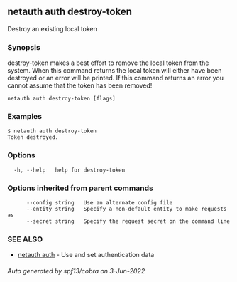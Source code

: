 ## netauth auth destroy-token

Destroy an existing local token

### Synopsis


destroy-token makes a best effort to remove the local token from the
system.  When this command returns the local token will either have
been destroyed or an error will be printed.  If this command returns
an error you cannot assume that the token has been removed!

```
netauth auth destroy-token [flags]
```

### Examples

```
$ netauth auth destroy-token
Token destroyed.
```

### Options

```
  -h, --help   help for destroy-token
```

### Options inherited from parent commands

```
      --config string   Use an alternate config file
      --entity string   Specify a non-default entity to make requests as
      --secret string   Specify the request secret on the command line
```

### SEE ALSO

* [netauth auth](netauth_auth.md)	 - Use and set authentication data

###### Auto generated by spf13/cobra on 3-Jun-2022
